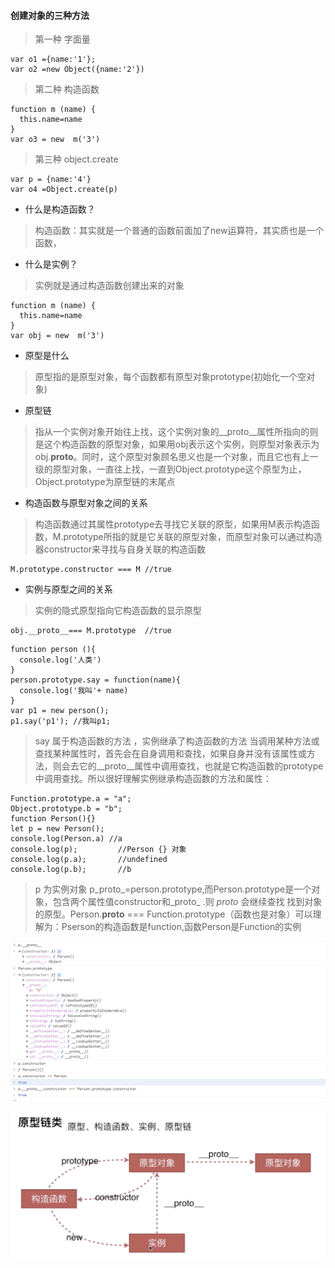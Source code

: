 #### 创建对象的三种方法
> 第一种 字面量
```
var o1 ={name:'1'};
var o2 =new Object({name:'2'})
```
> 第二种 构造函数
```
function m (name) {
  this.name=name
}  
var o3 = new  m('3')
```
> 第三种 object.create
```
var p = {name:'4'}
var o4 =Object.create(p)
``` 

- 什么是构造函数？
> 构造函数：其实就是一个普通的函数前面加了new运算符，其实质也是一个函数，
- 什么是实例？
> 实例就是通过构造函数创建出来的对象
```
function m (name) {
  this.name=name
}  
var obj = new  m('3')
```
- 原型是什么
> 原型指的是原型对象，每个函数都有原型对象prototype(初始化一个空对象)

- 原型链 
>   指从一个实例对象开始往上找，这个实例对象的__proto__属性所指向的则是这个构造函数的原型对象，如果用obj表示这个实例，则原型对象表示为obj.__proto__。同时，这个原型对象顾名思义也是一个对象，而且它也有上一级的原型对象，一直往上找，一直到Object.prototype这个原型为止，Object.prototype为原型链的末尾点
- 构造函数与原型对象之间的关系
>  构造函数通过其属性prototype去寻找它关联的原型，如果用M表示构造函数，M.prototype所指的就是它关联的原型对象，而原型对象可以通过构造器constructor来寻找与自身关联的构造函数
```
M.prototype.constructor === M //true
```
- 实例与原型之间的关系
> 实例的隐式原型指向它构造函数的显示原型
```
obj.__proto__=== M.prototype  //true    
``` 

```
function person (){
  console.log('人类')
}
person.prototype.say = function(name){
  console.log('我叫'+ name)
}
var p1 = new person();
p1.say('p1'); //我叫p1;
```
> say 属于构造函数的方法 ，实例继承了构造函数的方法
当调用某种方法或查找某种属性时，首先会在自身调用和查找，如果自身并没有该属性或方法，则会去它的__proto__属性中调用查找，也就是它构造函数的prototype中调用查找。所以很好理解实例继承构造函数的方法和属性：
```
Function.prototype.a = "a";
Object.prototype.b = "b";
function Person(){}  
let p = new Person();
console.log(Person.a) //a
console.log(p);         //Person {} 对象
console.log(p.a);       //undefined
console.log(p.b);       //b
```
> p 为实例对象 p_proto_=person.prototype,而Person.prototype是一个对象，包含两个属性值constructor和_proto_ .则 _proto_ 会继续查找 找到对象的原型。Person.__proto__ === Function.prototype（函数也是对象）可以理解为：Pserson的构造函数是function,函数Person是Function的实例

![如图](../../image/proto.png)

![原型链类关系图](../../image/image.png)